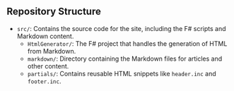 ## Repository Structure

- `src/`: Contains the source code for the site, including the F# scripts and Markdown content.
  - `HtmlGenerator/`: The F# project that handles the generation of HTML from Markdown.
  - `markdown/`: Directory containing the Markdown files for articles and other content.
  - `partials/`: Contains reusable HTML snippets like `header.inc` and `footer.inc`.
